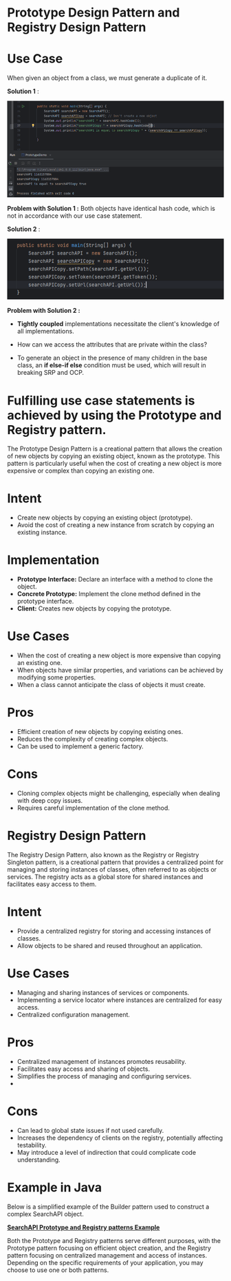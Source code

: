 # Prototype Design Pattern and Registry Design Pattern

# Use Case
When given an object from a class, we must generate a duplicate of it.

**Solution 1** :

![img_1.png](img_1.png)

**Problem with Solution 1 :** Both objects have identical hash code, which is not in accordance with our use case statement.

**Solution 2** :

![img_2.png](img_2.png)

**Problem with Solution 2 :**

* **Tightly coupled** implementations necessitate the client's knowledge of all implementations.

* How can we access the attributes that are private within the class?

* To generate an object in the presence of many children in the base class, an **if else-if else** condition must be used, which will result in breaking SRP and OCP.

# **Fulfilling use case statements is achieved by using the Prototype and Registry pattern.**

The Prototype Design Pattern is a creational pattern that allows the creation of new objects by copying an existing object, known as the prototype. This pattern is particularly useful when the cost of creating a new object is more expensive or complex than copying an existing one.

# Intent
* Create new objects by copying an existing object (prototype).
* Avoid the cost of creating a new instance from scratch by copying an existing instance.

# Implementation
* **Prototype Interface:** Declare an interface with a method to clone the object.
* **Concrete Prototype:** Implement the clone method defined in the prototype interface.
* **Client:** Creates new objects by copying the prototype.

# Use Cases
* When the cost of creating a new object is more expensive than copying an existing one.
* When objects have similar properties, and variations can be achieved by modifying some properties.
* When a class cannot anticipate the class of objects it must create.



# Pros
* Efficient creation of new objects by copying existing ones.
* Reduces the complexity of creating complex objects.
* Can be used to implement a generic factory.

# Cons
* Cloning complex objects might be challenging, especially when dealing with deep copy issues.
* Requires careful implementation of the clone method.

# Registry Design Pattern
The Registry Design Pattern, also known as the Registry or Registry Singleton pattern, is a creational pattern that provides a centralized point for managing and storing instances of classes, often referred to as objects or services. The registry acts as a global store for shared instances and facilitates easy access to them.

# Intent
* Provide a centralized registry for storing and accessing instances of classes.
* Allow objects to be shared and reused throughout an application.

# Use Cases
* Managing and sharing instances of services or components.
* Implementing a service locator where instances are centralized for easy access.
* Centralized configuration management.

# Pros
* Centralized management of instances promotes reusability.
* Facilitates easy access and sharing of objects.
* Simplifies the process of managing and configuring services.
* 
# Cons
* Can lead to global state issues if not used carefully.
* Increases the dependency of clients on the registry, potentially affecting testability.
* May introduce a level of indirection that could complicate code understanding.


# Example in Java
Below is a simplified example of the Builder pattern used to construct a complex SearchAPI object. 

[**SearchAPI Prototype and Registry patterns Example**](https://github.com/sidhant97/DesignDoctrine/tree/main/prototype)

Both the Prototype and Registry patterns serve different purposes, with the Prototype pattern focusing on efficient object creation, and the Registry pattern focusing on centralized management and access of instances. Depending on the specific requirements of your application, you may choose to use one or both patterns.